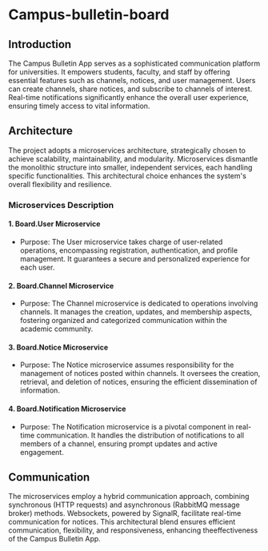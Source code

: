 # Campus-bulletin-board

## Introduction

The Campus Bulletin App serves as a sophisticated communication platform for universities. It empowers students, faculty, and staff by offering essential features such as channels, notices, and user management. Users can create channels, share notices, and subscribe to channels of interest. Real-time notifications significantly enhance the overall user experience, ensuring timely access to vital information.

## Architecture

The project adopts a microservices architecture, strategically chosen to achieve scalability, maintainability, and modularity. Microservices dismantle the monolithic structure into smaller, independent services, each handling specific functionalities. This architectural choice enhances the system's overall flexibility and resilience.

### Microservices Description

#### 1. Board.User Microservice

- Purpose: The User microservice takes charge of user-related operations, encompassing registration, authentication, and profile management. It guarantees a secure and personalized experience for each user.

#### 2. Board.Channel Microservice

- Purpose: The Channel microservice is dedicated to operations involving channels. It manages the creation, updates, and membership aspects, fostering organized and categorized communication within the academic community.

#### 3. Board.Notice Microservice

- Purpose: The Notice microservice assumes responsibility for the management of notices posted within channels. It oversees the creation, retrieval, and deletion of notices, ensuring the efficient dissemination of information.

#### 4. Board.Notification Microservice

- Purpose: The Notification microservice is a pivotal component in real-time communication. It handles the distribution of notifications to all members of a channel, ensuring prompt updates and active engagement.

## Communication

The microservices employ a hybrid communication approach, combining synchronous (HTTP requests) and asynchronous (RabbitMQ message broker) methods. Websockets, powered by SignalR, facilitate real-time communication for notices. This architectural blend ensures efficient communication, flexibility, and responsiveness, enhancing theeffectiveness of the Campus Bulletin App.
